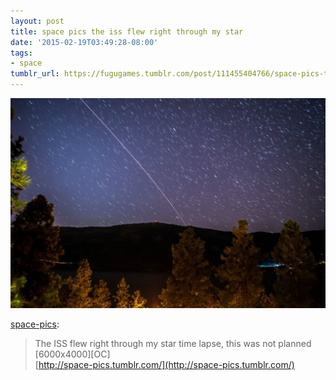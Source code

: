 ```yaml
---
layout: post
title: space pics the iss flew right through my star
date: '2015-02-19T03:49:28-08:00'
tags:
- space
tumblr_url: https://fugugames.tumblr.com/post/111455404766/space-pics-the-iss-flew-right-through-my-star
---
```

 ![](/tumblr_files/tumblr_nk0eyloozi1rcl722o1_1280.jpg)  

[space-pics](http://space-pics.tumblr.com/post/111454131150/the-iss-flew-right-through-my-star-time-lapse):

> The ISS flew right through my star time lapse, this was not planned [6000x4000][OC]  
> [http://space-pics.tumblr.com/](http://space-pics.tumblr.com/)

